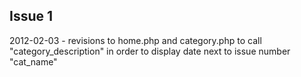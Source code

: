 Issue 1
-------

2012-02-03 - revisions to home.php and category.php to call
"category_description" in order to display date next to issue number
"cat_name"

